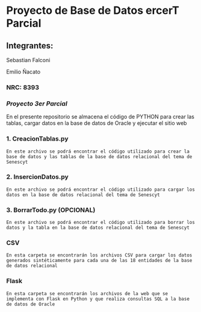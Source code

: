 # Proyecto de Base de Datos ercerT Parcial
## Integrantes:
Sebastian Falconi

Emilio Ñacato
### NRC: 8393

### _Proyecto 3er Parcial_

En el presente repositorio se almacena el código de PYTHON para crear las tablas, cargar datos en la base de datos de Oracle y ejecutar el sitio web

### 1. CreacionTablas.py
```
En este archivo se podrá encontrar el código utilizado para crear la base de datos y las tablas de la base de datos relacional del tema de Senescyt
```

### 2. InsercionDatos.py
```
En este archivo se podrá encontrar el código utilizado para cargar los datos en la base de datos relacional del tema de Senescyt
```

### 3. BorrarTodo.py (OPCIONAL)
```
En este archivo se podrá encontrar el código utilizado para borrar los datos y la tabla en la base de datos relacional del tema de Senescyt
```

### CSV
```
En esta carpeta se encontrarán los archivos CSV para cargar los datos generados sintéticamente para cada una de las 18 entidades de la base de datos relacional
```
### Flask
```
En esta carpeta se encontrarán los archivos de la web que se implementa con Flask en Python y que realiza consultas SQL a la base de datos de Oracle
```

